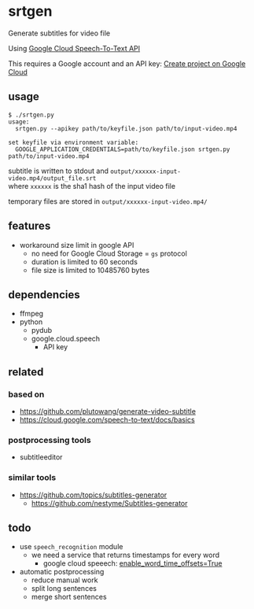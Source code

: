 # srtgen

Generate subtitles for video file

Using [Google Cloud Speech-To-Text API](https://cloud.google.com/speech-to-text)

This requires a Google account and an API key:
[Create project on Google Cloud](https://console.cloud.google.com/projectcreate)

## usage

```
$ ./srtgen.py 
usage:
  srtgen.py --apikey path/to/keyfile.json path/to/input-video.mp4

set keyfile via environment variable:
  GOOGLE_APPLICATION_CREDENTIALS=path/to/keyfile.json srtgen.py path/to/input-video.mp4
```

subtitle is written to stdout and `output/xxxxxx-input-video.mp4/output_file.srt`  
where `xxxxxx` is the sha1 hash of the input video file

temporary files are stored in `output/xxxxxx-input-video.mp4/` 

## features

* workaround size limit in google API
  * no need for Google Cloud Storage = `gs` protocol
  * duration is limited to 60 seconds
  * file size is limited to 10485760 bytes

## dependencies

* ffmpeg
* python
  * pydub
  * google.cloud.speech
    * API key

## related

### based on

* https://github.com/plutowang/generate-video-subtitle
* https://cloud.google.com/speech-to-text/docs/basics

### postprocessing tools

* subtitleeditor

### similar tools

* https://github.com/topics/subtitles-generator
  * https://github.com/nestyme/Subtitles-generator

## todo

* use `speech_recognition` module
  * we need a service that returns timestamps for every word
    * google cloud speeech: [enable_word_time_offsets=True](https://cloud.google.com/speech-to-text/docs/async-time-offsets)
* automatic postprocessing
  * reduce manual work
  * split long sentences
  * merge short sentences

